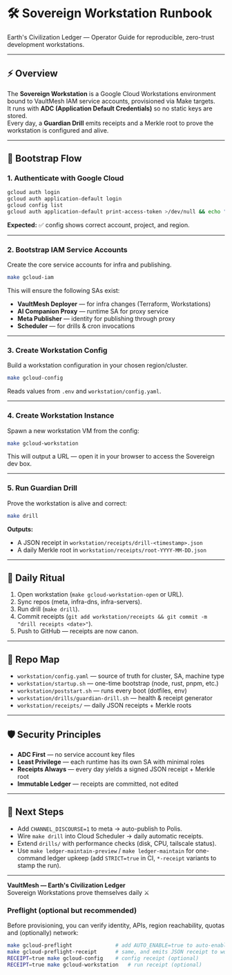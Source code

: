 # 🛠️ Sovereign Workstation Runbook

Earth's Civilization Ledger — Operator Guide for reproducible, zero-trust development workstations.

---

## ⚡ Overview

The **Sovereign Workstation** is a Google Cloud Workstations environment bound to VaultMesh IAM service accounts, provisioned via Make targets.  
It runs with **ADC (Application Default Credentials)** so no static keys are stored.  
Every day, a **Guardian Drill** emits receipts and a Merkle root to prove the workstation is configured and alive.

---

## 🚀 Bootstrap Flow

### 1. Authenticate with Google Cloud

```bash
gcloud auth login
gcloud auth application-default login
gcloud config list
gcloud auth application-default print-access-token >/dev/null && echo "✓ ADC working"
```

**Expected:** ✅ config shows correct account, project, and region.

---

### 2. Bootstrap IAM Service Accounts

Create the core service accounts for infra and publishing.

```bash
make gcloud-iam
```

This will ensure the following SAs exist:
- **VaultMesh Deployer** — for infra changes (Terraform, Workstations)
- **AI Companion Proxy** — runtime SA for proxy service
- **Meta Publisher** — identity for publishing through proxy
- **Scheduler** — for drills & cron invocations

---

### 3. Create Workstation Config

Build a workstation configuration in your chosen region/cluster.

```bash
make gcloud-config
```

Reads values from `.env` and `workstation/config.yaml`.

---

### 4. Create Workstation Instance

Spawn a new workstation VM from the config:

```bash
make gcloud-workstation
```

This will output a URL — open it in your browser to access the Sovereign dev box.

---

### 5. Run Guardian Drill

Prove the workstation is alive and correct:

```bash
make drill
```

**Outputs:**
- A JSON receipt in `workstation/receipts/drill-<timestamp>.json`
- A daily Merkle root in `workstation/receipts/root-YYYY-MM-DD.json`

---

## 🔑 Daily Ritual

1. Open workstation (`make gcloud-workstation-open` or URL).
2. Sync repos (meta, infra-dns, infra-servers).
3. Run drill (`make drill`).
4. Commit receipts (`git add workstation/receipts && git commit -m "drill receipts <date>"`).
5. Push to GitHub — receipts are now canon.

---

## 📂 Repo Map

- `workstation/config.yaml` — source of truth for cluster, SA, machine type
- `workstation/startup.sh` — one-time bootstrap (node, rust, pnpm, etc.)
- `workstation/poststart.sh` — runs every boot (dotfiles, env)
- `workstation/drills/guardian-drill.sh` — health & receipt generator
- `workstation/receipts/` — daily JSON receipts + Merkle roots

---

## 🛡️ Security Principles

- **ADC First** — no service account key files
- **Least Privilege** — each runtime has its own SA with minimal roles
- **Receipts Always** — every day yields a signed JSON receipt + Merkle root
- **Immutable Ledger** — receipts are committed, not edited

---

## 🧩 Next Steps

- Add `CHANNEL_DISCOURSE=1` to meta → auto-publish to Polis.
- Wire `make drill` into Cloud Scheduler → daily automatic receipts.
- Extend `drills/` with performance checks (disk, CPU, tailscale status).
- Use `make ledger-maintain-preview` / `make ledger-maintain` for one-command ledger upkeep (add `STRICT=true` in CI, `*-receipt` variants to stamp the run).

---

**VaultMesh — Earth's Civilization Ledger**  
Sovereign Workstations prove themselves daily ⚔️
### Preflight (optional but recommended)

Before provisioning, you can verify identity, APIs, region reachability, quotas and (optionally) network:

```bash
make gcloud-preflight              # add AUTO_ENABLE=true to auto-enable missing APIs
make gcloud-preflight-receipt      # same, and emits JSON receipt to workstation/receipts/
RECEIPT=true make gcloud-config    # config receipt (optional)
RECEIPT=true make gcloud-workstation   # run receipt (optional)
```
